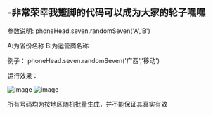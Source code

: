 ## -非常荣幸我蹩脚的代码可以成为大家的轮子嘿嘿
参数说明:
phoneHead.seven.randomSeven('A','B')

A:为省份名称
B:为运营商名称

例子：
phoneHead.seven.randomSeven('广西','移动')



运行效果：

![image](https://user-images.githubusercontent.com/54022108/115617661-406d7f00-a324-11eb-8b27-31eeaef9384b.png)
![image](https://user-images.githubusercontent.com/54022108/115617716-511df500-a324-11eb-9977-6202c8100fda.png)

所有号码均为按地区随机批量生成，并不能保证其真实有效
